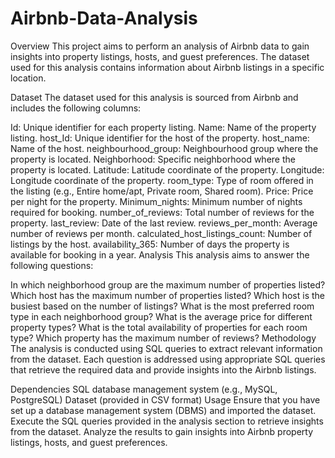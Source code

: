 # Airbnb-Data-Analysis

Overview
This project aims to perform an analysis of Airbnb data to gain insights into property listings, hosts, and guest preferences. The dataset used for this analysis contains information about Airbnb listings in a specific location.

Dataset
The dataset used for this analysis is sourced from Airbnb and includes the following columns:

Id: Unique identifier for each property listing.
Name: Name of the property listing.
host_Id: Unique identifier for the host of the property.
host_name: Name of the host.
neighbourhood_group: Neighbourhood group where the property is located.
Neighborhood: Specific neighborhood where the property is located.
Latitude: Latitude coordinate of the property.
Longitude: Longitude coordinate of the property.
room_type: Type of room offered in the listing (e.g., Entire home/apt, Private room, Shared room).
Price: Price per night for the property.
Minimum_nights: Minimum number of nights required for booking.
number_of_reviews: Total number of reviews for the property.
last_review: Date of the last review.
reviews_per_month: Average number of reviews per month.
calculated_host_listings_count: Number of listings by the host.
availability_365: Number of days the property is available for booking in a year.
Analysis
This analysis aims to answer the following questions:

In which neighborhood group are the maximum number of properties listed?
Which host has the maximum number of properties listed?
Which host is the busiest based on the number of listings?
What is the most preferred room type in each neighborhood group?
What is the average price for different property types?
What is the total availability of properties for each room type?
Which property has the maximum number of reviews?
Methodology
The analysis is conducted using SQL queries to extract relevant information from the dataset. Each question is addressed using appropriate SQL queries that retrieve the required data and provide insights into the Airbnb listings.

Dependencies
SQL database management system (e.g., MySQL, PostgreSQL)
Dataset (provided in CSV format)
Usage
Ensure that you have set up a database management system (DBMS) and imported the dataset.
Execute the SQL queries provided in the analysis section to retrieve insights from the dataset.
Analyze the results to gain insights into Airbnb property listings, hosts, and guest preferences.
